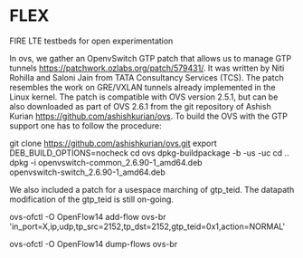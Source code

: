 # FLEX
FIRE LTE testbeds for open experimentation

In ovs, we gather an OpenvSwitch GTP patch that allows us to manage GTP 
tunnels https://patchwork.ozlabs.org/patch/579431/. It was written by 
Niti Rohilla and Saloni Jain from TATA Consultancy Services (TCS). The 
patch resembles the work on GRE/VXLAN tunnels already implemented in the 
Linux kernel. The patch is compatible with OVS version 2.5.1, but can be 
also downloaded as part of OVS 2.6.1 from the git repository of Ashish 
Kurian https://github.com/ashishkurian/ovs. To build the OVS with the 
GTP support one has to follow the procedure:

git clone https://github.com/ashishkurian/ovs.git
export DEB_BUILD_OPTIONS=nocheck
cd ovs
dpkg-buildpackage -b -us -uc
cd ..
dpkg -i openvswitch-common_2.6.90-1_amd64.deb \
openvswitch-switch_2.6.90-1_amd64.deb

We also included a patch for a usespace marching of gtp_teid.
The datapath modification of the gtp_teid is still on-going.

ovs-ofctl -O OpenFlow14 add-flow ovs-br \
'in_port=X,ip,udp,tp_src=2152,tp_dst=2152,gtp_teid=0x1,action=NORMAL'

ovs-ofctl -O OpenFlow14 dump-flows ovs-br

